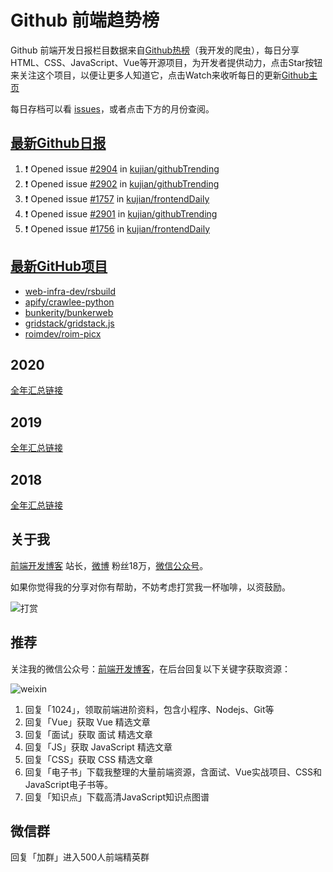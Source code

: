 # Github 前端趋势榜

Github 前端开发日报栏目数据来自[Github热榜](https://github.qdkfweb.cn/)（我开发的爬虫），每日分享HTML、CSS、JavaScript、Vue等开源项目，为开发者提供动力，点击Star按钮来关注这个项目，以便让更多人知道它，点击Watch来收听每日的更新[Github主页](https://github.com/kujian/githubTrending)

每日存档可以看 [issues](https://github.com/kujian/githubTrending/issues)，或者点击下方的月份查阅。

## [最新Github日报](https://github.com/kujian/githubTrending/issues)

<!--START_SECTION:activity-->
1. ❗ Opened issue [#2904](https://github.com/kujian/githubTrending/issues/2904) in [kujian/githubTrending](https://github.com/kujian/githubTrending)
2. ❗ Opened issue [#2902](https://github.com/kujian/githubTrending/issues/2902) in [kujian/githubTrending](https://github.com/kujian/githubTrending)
3. ❗ Opened issue [#1757](https://github.com/kujian/frontendDaily/issues/1757) in [kujian/frontendDaily](https://github.com/kujian/frontendDaily)
4. ❗ Opened issue [#2901](https://github.com/kujian/githubTrending/issues/2901) in [kujian/githubTrending](https://github.com/kujian/githubTrending)
5. ❗ Opened issue [#1756](https://github.com/kujian/frontendDaily/issues/1756) in [kujian/frontendDaily](https://github.com/kujian/frontendDaily)
<!--END_SECTION:activity-->


## [最新GitHub项目](https://github.qdkfweb.cn/)

<!-- BLOG-POST-LIST:START -->
- [web-infra-dev/rsbuild](https://github.qdkfweb.cn/web-infra-dev-rsbuild/)
- [apify/crawlee-python](https://github.qdkfweb.cn/apify-crawlee-python/)
- [bunkerity/bunkerweb](https://github.qdkfweb.cn/bunkerity-bunkerweb/)
- [gridstack/gridstack.js](https://github.qdkfweb.cn/gridstack-gridstack-js/)
- [roimdev/roim-picx](https://github.qdkfweb.cn/roimdev-roim-picx/)
<!-- BLOG-POST-LIST:END -->

## 2020
[全年汇总链接](https://github.com/kujian/githubTrending/tree/master/2020)
## 2019
[全年汇总链接](https://github.com/kujian/githubTrending/tree/master/2019)

## 2018
[全年汇总链接](https://github.com/kujian/githubTrending/tree/master/2018)

## 关于我

[前端开发博客](https://qdkfweb.cn/) 站长，[微博](https://weibo.com/kujian) 粉丝18万，[微信公众号](https://open.weixin.qq.com/qr/code?username=caibaojian_com)。


如果你觉得我的分享对你有帮助，不妨考虑打赏我一杯咖啡，以资鼓励。

![打赏](https://upload-images.jianshu.io/upload_images/570843-db4053c67a8c9ea9.png)

## 推荐

关注我的微信公众号：[前端开发博客](https://open.weixin.qq.com/qr/code?username=caibaojian_com)，在后台回复以下关键字获取资源：

![weixin](https://pic.qdkfweb.cn/uploads/2023/11/weixin.png)

1. 回复「1024」，领取前端进阶资料，包含小程序、Nodejs、Git等
2. 回复「Vue」获取 Vue 精选文章
3. 回复「面试」获取 面试 精选文章
4. 回复「JS」获取 JavaScript 精选文章
5. 回复「CSS」获取 CSS 精选文章
7. 回复「电子书」下载我整理的大量前端资源，含面试、Vue实战项目、CSS和JavaScript电子书等。
8. 回复「知识点」下载高清JavaScript知识点图谱

## 微信群

回复「加群」进入500人前端精英群


